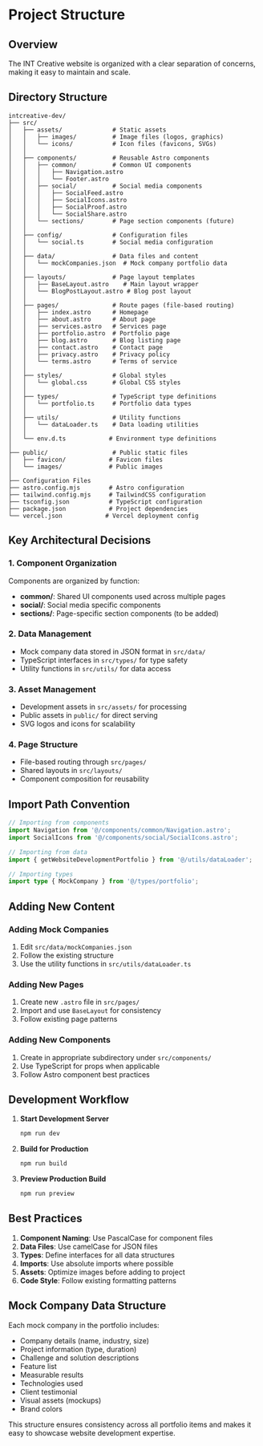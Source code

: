 # Project Structure

## Overview
The INT Creative website is organized with a clear separation of concerns, making it easy to maintain and scale.

## Directory Structure

```
intcreative-dev/
├── src/
│   ├── assets/              # Static assets
│   │   ├── images/          # Image files (logos, graphics)
│   │   └── icons/           # Icon files (favicons, SVGs)
│   │
│   ├── components/          # Reusable Astro components
│   │   ├── common/          # Common UI components
│   │   │   ├── Navigation.astro
│   │   │   └── Footer.astro
│   │   ├── social/          # Social media components
│   │   │   ├── SocialFeed.astro
│   │   │   ├── SocialIcons.astro
│   │   │   ├── SocialProof.astro
│   │   │   └── SocialShare.astro
│   │   └── sections/        # Page section components (future)
│   │
│   ├── config/              # Configuration files
│   │   └── social.ts        # Social media configuration
│   │
│   ├── data/                # Data files and content
│   │   └── mockCompanies.json  # Mock company portfolio data
│   │
│   ├── layouts/             # Page layout templates
│   │   ├── BaseLayout.astro    # Main layout wrapper
│   │   └── BlogPostLayout.astro # Blog post layout
│   │
│   ├── pages/               # Route pages (file-based routing)
│   │   ├── index.astro      # Homepage
│   │   ├── about.astro      # About page
│   │   ├── services.astro   # Services page
│   │   ├── portfolio.astro  # Portfolio page
│   │   ├── blog.astro       # Blog listing page
│   │   ├── contact.astro    # Contact page
│   │   ├── privacy.astro    # Privacy policy
│   │   └── terms.astro      # Terms of service
│   │
│   ├── styles/              # Global styles
│   │   └── global.css       # Global CSS styles
│   │
│   ├── types/               # TypeScript type definitions
│   │   └── portfolio.ts     # Portfolio data types
│   │
│   ├── utils/               # Utility functions
│   │   └── dataLoader.ts    # Data loading utilities
│   │
│   └── env.d.ts            # Environment type definitions
│
├── public/                  # Public static files
│   ├── favicon/            # Favicon files
│   └── images/             # Public images
│
├── Configuration Files
├── astro.config.mjs        # Astro configuration
├── tailwind.config.mjs     # TailwindCSS configuration
├── tsconfig.json           # TypeScript configuration
├── package.json            # Project dependencies
└── vercel.json            # Vercel deployment config
```

## Key Architectural Decisions

### 1. Component Organization
Components are organized by function:
- **common/**: Shared UI components used across multiple pages
- **social/**: Social media specific components
- **sections/**: Page-specific section components (to be added)

### 2. Data Management
- Mock company data stored in JSON format in `src/data/`
- TypeScript interfaces in `src/types/` for type safety
- Utility functions in `src/utils/` for data access

### 3. Asset Management
- Development assets in `src/assets/` for processing
- Public assets in `public/` for direct serving
- SVG logos and icons for scalability

### 4. Page Structure
- File-based routing through `src/pages/`
- Shared layouts in `src/layouts/`
- Component composition for reusability

## Import Path Convention

```typescript
// Importing from components
import Navigation from '@/components/common/Navigation.astro';
import SocialIcons from '@/components/social/SocialIcons.astro';

// Importing from data
import { getWebsiteDevelopmentPortfolio } from '@/utils/dataLoader';

// Importing types
import type { MockCompany } from '@/types/portfolio';
```

## Adding New Content

### Adding Mock Companies
1. Edit `src/data/mockCompanies.json`
2. Follow the existing structure
3. Use the utility functions in `src/utils/dataLoader.ts`

### Adding New Pages
1. Create new `.astro` file in `src/pages/`
2. Import and use `BaseLayout` for consistency
3. Follow existing page patterns

### Adding New Components
1. Create in appropriate subdirectory under `src/components/`
2. Use TypeScript for props when applicable
3. Follow Astro component best practices

## Development Workflow

1. **Start Development Server**
   ```bash
   npm run dev
   ```

2. **Build for Production**
   ```bash
   npm run build
   ```

3. **Preview Production Build**
   ```bash
   npm run preview
   ```

## Best Practices

1. **Component Naming**: Use PascalCase for component files
2. **Data Files**: Use camelCase for JSON files
3. **Types**: Define interfaces for all data structures
4. **Imports**: Use absolute imports where possible
5. **Assets**: Optimize images before adding to project
6. **Code Style**: Follow existing formatting patterns

## Mock Company Data Structure

Each mock company in the portfolio includes:
- Company details (name, industry, size)
- Project information (type, duration)
- Challenge and solution descriptions
- Feature list
- Measurable results
- Technologies used
- Client testimonial
- Visual assets (mockups)
- Brand colors

This structure ensures consistency across all portfolio items and makes it easy to showcase website development expertise.